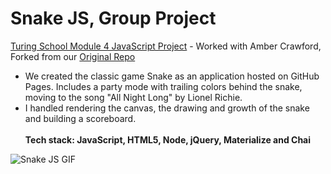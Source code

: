 # Snake JS, Group Project
[Turing School Module 4 JavaScript Project](https://github.com/turingschool/lesson_plans/blob/master/ruby_04-apis_and_scalability/gametime_project.markdown) - Worked with Amber Crawford, Forked from our [Original Repo](https://github.com/sekharp/game-time)<br>
* We created the classic game Snake as an application hosted on GitHub Pages. Includes a party mode with trailing colors behind the snake, moving to the song "All Night Long" by Lionel Richie.
* I handled rendering the canvas, the drawing and growth of the snake and building a scoreboard.<br><br>
**Tech stack: JavaScript, HTML5, Node, jQuery, Materialize and Chai**

![Snake JS GIF](/images/snake-js.gif)
